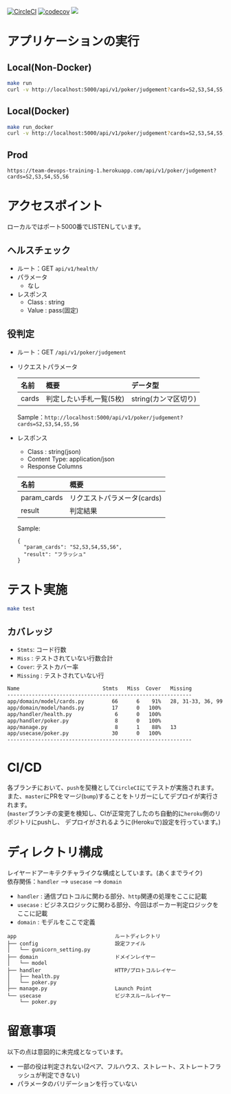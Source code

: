 [![CircleCI](https://circleci.com/gh/mintak21/team-devops-training-1.svg?style=shield)](https://circleci.com/gh/mintak21/team-devops-training-1) [![codecov](https://codecov.io/gh/mintak21/team-devops-training-1/branch/develop/graph/badge.svg)](https://codecov.io/gh/mintak21/team-devops-training-1)  [![](http://img.shields.io/badge/license-MIT-blue.svg?style=flat)](https://github.com/mintak21/team-devops-training-1/blob/master/LICENSE)

# アプリケーションの実行
## Local(Non-Docker)

```bash
make run
curl -v http://localhost:5000/api/v1/poker/judgement?cards=S2,S3,S4,S5,S6
```

## Local(Docker)

```bash
make run_docker
curl -v http://localhost:5000/api/v1/poker/judgement?cards=S2,S3,S4,S5,S6
```

## Prod

```text
https://team-devops-training-1.herokuapp.com/api/v1/poker/judgement?cards=S2,S3,S4,S5,S6
```

# アクセスポイント
ローカルではポート5000番でLISTENしています。

## ヘルスチェック

- ルート：GET `api/v1/health/`
- パラメータ
  - なし
- レスポンス
  - Class : string
  - Value : pass(固定)

## 役判定

- ルート：GET `/api/v1/poker/judgement`
- リクエストパラメータ

  |名前|概要|データ型
  |:---|:---|:---
  |cards|判定したい手札一覧(5枚)|string(カンマ区切り)

  Sample：`http://localhost:5000/api/v1/poker/judgement?cards=S2,S3,S4,S5,S6`

- レスポンス
  - Class : string(json)
  - Content Type: application/json
  - Response Columns

  |名前|概要|
  |:---|:---|
  |param_cards|リクエストパラメータ(cards)
  |result|判定結果|


  Sample:
  ```text
  {
    "param_cards": "S2,S3,S4,S5,S6",
    "result": "フラッシュ"
  }
  ```

# テスト実施
```bash
make test
```

## カバレッジ

- `Stmts`: コード行数
- `Miss` : テストされていない行数合計
- `Cover`: テストカバー率
- `Missing` : テストされていない行

```bash
Name                           Stmts   Miss  Cover   Missing
------------------------------------------------------------
app/domain/model/cards.py         66      6    91%   28, 31-33, 36, 99
app/domain/model/hands.py         17      0   100%
app/handler/health.py              6      0   100%
app/handler/poker.py               8      0   100%
app/manage.py                      8      1    88%   13
app/usecase/poker.py              30      0   100%
------------------------------------------------------------
```

# CI/CD
各ブランチにおいて、`push`を契機として`CircleCI`にてテストが実施されます。<br>
また、`master`にPRをマージ(`bump`)することをトリガーにしてデプロイが実行されます。<br>
(`master`ブランチの変更を検知し、CIが正常完了したのち自動的に`heroku`側のリポジトリにpushし、
デプロイがされるように(Herokuで)設定を行っています。)

# ディレクトリ構成
レイヤードアーキテクチャライクな構成としています。(あくまでライク)<br>
依存関係：`handler` --> `usecase` --> `domain`

- `handler` : 通信プロトコルに関わる部分、`http`関連の処理をここに記載
- `usecase` : ビジネスロジックに関わる部分、今回はポーカー判定ロジックをここに記載
- `domain`  : モデルをここで定義

```text
app                                ルートディレクトリ
├── config                         設定ファイル
│   └── gunicorn_setting.py
├── domain                         ドメインレイヤー
│   └── model
├── handler                        HTTP/プロトコルレイヤー
│   ├── health.py
│   └── poker.py
├── manage.py                      Launch Point
└── usecase                        ビジネスルールレイヤー
    └── poker.py
```

# 留意事項
以下の点は意図的に未完成となっています。
- 一部の役は判定されない(2ペア、フルハウス、ストレート、ストレートフラッシュが判定できない)
- パラメータのバリデーションを行っていない
